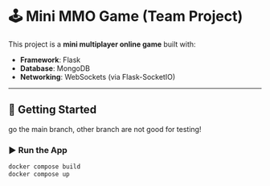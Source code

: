 # 🕹️ Mini MMO Game (Team Project)

This project is a **mini multiplayer online game** built with:

- **Framework**: Flask  
- **Database**: MongoDB  
- **Networking**: WebSockets (via Flask-SocketIO)

---

## 🚀 Getting Started
go the  main branch, other branch are not good for testing!

### ▶️ Run the App

```bash
docker compose build
docker compose up
